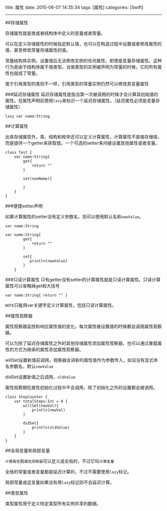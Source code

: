 title: 属性
date: 2015-06-07 14:35:34
tags: [属性]
categories: [Swift]

---


##存储属性

存储属性就是类或者结构体中定义的变量或者常量。

可以在定义存储属性的时候指定默认值，也可以在构造过程中设置或者修改属性的值，甚至修改常量存储属性的值。

常量结构体实例，设置值后无法修改实例的任何属性，即使是变量存储属性。这种行为是由于结构体属于值类型。当值类型的实例被声明为常量的时候，它的所有属性也就成了常量。

属于引用类型的类则不一样，引用类型的常量实例仍然可以修改其变量属性

###延迟存储属性
延迟存储属性是指当第一次被调用的时候才会计算其初始值的属性。在属性声明前使用`lazy`来标识一个延迟存储属性。（延迟属性必须是变量存储属性）

```
lazy var name:String
```


##计算属性

出来存储属性外，类，结构和枚举还可以定义计算属性，计算属性不直接存储值，而是提供一个getter来获取值，一个可选的setter来间接设置其他属性或者变量。

```
class Test {
    var name:String{
        get{
            return ""
        }
        
        set(newName){
            
        }
    }
}
```
###便捷setter声明

如果计算属性的setter没有定义参数名，则可以使用默认名称`newValue`。

```
var name:String 

var name:String{
        get{
            return ""
        }
        
        set{
           println(newValue) 
        }
    }
```

###只读计算属性
只有getter没有setter的计算属性就是只读计算属性。只读计算属性可以省略掉get和大括号

```
var name:String{ return "" }
```

`NOTE`只能用var关键字定义计算属性，包括只读计算属性。

##属性观察器

属性观察器监控和响应属性值的变化，每次属性被设置值的时候都会调用属性观察器。

可以为除了延迟存储属性之外的其他存储属性添加属性观察器，也可以通过重载属性的方式为继承的属性添加属性观察器。

willSet设置新值前调用，观察器会讲新的属性值作为参数传入，如没没有显式命名参数名，默认`newValue`

didSet设置新值之后调用，`oldValue`

属性观察期在属性初始化过程中不会调用，除了初始化之外的设置都会被调用。

```
class StepCounter {
    var totalSteps:Int = 0 {
        willSet(newVal){
            println(newVal)
        }
        
        didSet{
            println(oldValue)
        }
    }
}
```


##全局变量和局部变量

`计算属性`和`属性观察器`可以定义成全局的，不过它叫`计算变量`

全局的常量或者变量都是延迟计算的，不过不需要使用`lazy`标记。

局部常量或这变量如果没有用`lazy`标记则不会延迟计算。

##类型属性

类型属性用于定义特定类型所有实例共享的数据。

